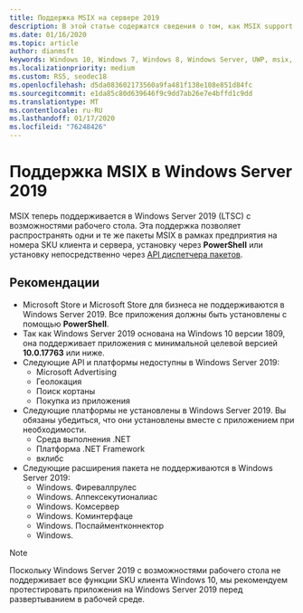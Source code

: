 ```yaml
---
title: Поддержка MSIX на сервере 2019
description: В этой статье содержатся сведения о том, как MSIX support на сервере 2019.
ms.date: 01/16/2020
ms.topic: article
author: dianmsft
keywords: Windows 10, Windows 7, Windows 8, Windows Server, UWP, msix, мсикскоре, 1709, 1703, 1607, 1511, 1507
ms.localizationpriority: medium
ms.custom: RS5, seodec18
ms.openlocfilehash: d5da083602173560a9fa481f138e108e851d84fc
ms.sourcegitcommit: e1da85c80d639646f9c9dd7ab26e7e4bffd1c9dd
ms.translationtype: MT
ms.contentlocale: ru-RU
ms.lasthandoff: 01/17/2020
ms.locfileid: "76248426"
---
```

# <a name="msix-support-on-windows-server-2019"></a>Поддержка MSIX в Windows Server 2019

MSIX теперь поддерживается в Windows Server 2019 (LTSC) с возможностями рабочего стола. Эта поддержка позволяет распространять одни и те же пакеты MSIX в рамках предприятия на номера SKU клиента и сервера, установку через **PowerShell** или установку непосредственно через [API диспетчера пакетов](https://docs.microsoft.com/uwp/api/Windows.Management.Deployment.PackageManager).

## <a name="considerations"></a>Рекомендации

* Microsoft Store и Microsoft Store для бизнеса не поддерживаются в Windows Server 2019. Все приложения должны быть установлены с помощью **PowerShell**.
* Так как Windows Server 2019 основана на Windows 10 версии 1809, она поддерживает приложения с минимальной целевой версией **10.0.17763** или ниже.
* Следующие API и платформы недоступны в Windows Server 2019:
  * Microsoft Advertising
  * Геолокация
  * Поиск кортаны
  * Покупка из приложения
* Следующие платформы не установлены в Windows Server 2019. Вы обязаны убедиться, что они установлены вместе с приложением при необходимости.
  * Среда выполнения .NET
  * Платформа .NET Framework
  * вклибс
* Следующие расширения пакета не поддерживаются в Windows Server 2019:
  * Windows. Фиреваллрулес
  * Windows. Аппексекутионалиас
  * Windows. Комсервер
  * Windows. Коминтерфаце
  * Windows. Поспайментконнектор
  * Windows.

> [!NOTE]
> Поскольку Windows Server 2019 с возможностями рабочего стола не поддерживает все функции SKU клиента Windows 10, мы рекомендуем протестировать приложения на Windows Server 2019 перед развертыванием в рабочей среде.
